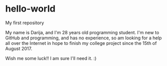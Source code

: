 # hello-world


My first repository

My name is Darija, and I'm 28 years old programming student.
I'm new to GitHub and programming, and has no experience, so am looking for a help all over the Internet in hope to finish my college project since the 15th of August 2017.

Wish me some luck!! I am sure I'll need it. :)
